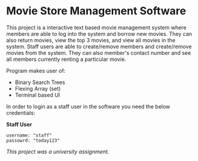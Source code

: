 # Movie Store Management Software
This project is a interactive text based movie management system where members are able to log into the system and borrow new movies. They can also return movies, view the top 3 movies, and view all movies in the system. Staff users are able to create/remove members and create/remove movies from the system. They can also member's contact number and see all members currently renting a particular movie.

Program makes user of:
- Binary Search Trees 
- Flexing Array (set)
- Terminal based UI


In order to login as a staff user in the software you need the below credentials:

**Staff User**
```
username: "staff"
passowrd: "today123"
```

*This project was a university assignment.*

